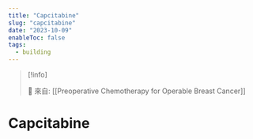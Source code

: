 ```yaml
---
title: "Capcitabine"
slug: "capcitabine"
date: "2023-10-09"
enableToc: false
tags:
  - building
---
```


> [!info]
>
> 🌱 來自: [[Preoperative Chemotherapy for Operable Breast Cancer]]

# Capcitabine


